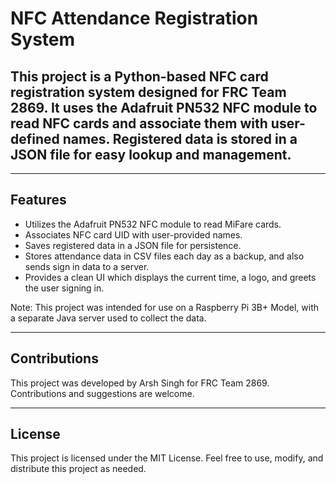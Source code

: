# NFC Attendance Registration System

## This project is a Python-based NFC card registration system designed for FRC Team 2869. It uses the Adafruit PN532 NFC module to read NFC cards and associate them with user-defined names. Registered data is stored in a JSON file for easy lookup and management.

---

## Features

- Utilizes the Adafruit PN532 NFC module to read MiFare cards.
- Associates NFC card UID with user-provided names.
- Saves registered data in a JSON file for persistence.
- Stores attendance data in CSV files each day as a backup, and also sends sign in data to a server.
- Provides a clean UI which displays the current time, a logo, and greets the user signing in.

Note: This project was intended for use on a Raspberry Pi 3B+ Model, with a separate Java server used to collect the data.

---

## Contributions

This project was developed by Arsh Singh for FRC Team 2869. Contributions and suggestions are welcome.

---

## License

This project is licensed under the MIT License. Feel free to use, modify, and distribute this project as needed.